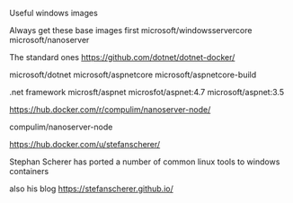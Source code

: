 Useful windows images

Always get these base images first
microsoft/windowsservercore
microsoft/nanoserver

The standard ones
https://github.com/dotnet/dotnet-docker/

microsoft/dotnet
microsoft/aspnetcore
microsoft/aspnetcore-build

.net framework
microsft/aspnet
microsfot/aspnet:4.7
microsoft/aspnet:3.5



https://hub.docker.com/r/compulim/nanoserver-node/

compulim/nanoserver-node

https://hub.docker.com/u/stefanscherer/

Stephan Scherer has ported a number of common linux tools to windows containers

also his blog
https://stefanscherer.github.io/
